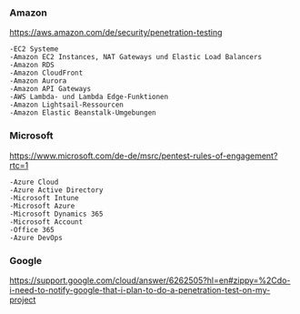 ### Amazon
https://aws.amazon.com/de/security/penetration-testing  

```
-EC2 Systeme  
-Amazon EC2 Instances, NAT Gateways und Elastic Load Balancers  
-Amazon RDS  
-Amazon CloudFront  
-Amazon Aurora  
-Amazon API Gateways  
-AWS Lambda- und Lambda Edge-Funktionen  
-Amazon Lightsail-Ressourcen  
-Amazon Elastic Beanstalk-Umgebungen  
```

### Microsoft
https://www.microsoft.com/de-de/msrc/pentest-rules-of-engagement?rtc=1  

```
-Azure Cloud  
-Azure Active Directory  
-Microsoft Intune  
-Microsoft Azure  
-Microsoft Dynamics 365  
-Microsoft Account  
-Office 365  
-Azure DevOps  
```

### Google 
https://support.google.com/cloud/answer/6262505?hl=en#zippy=%2Cdo-i-need-to-notify-google-that-i-plan-to-do-a-penetration-test-on-my-project  

